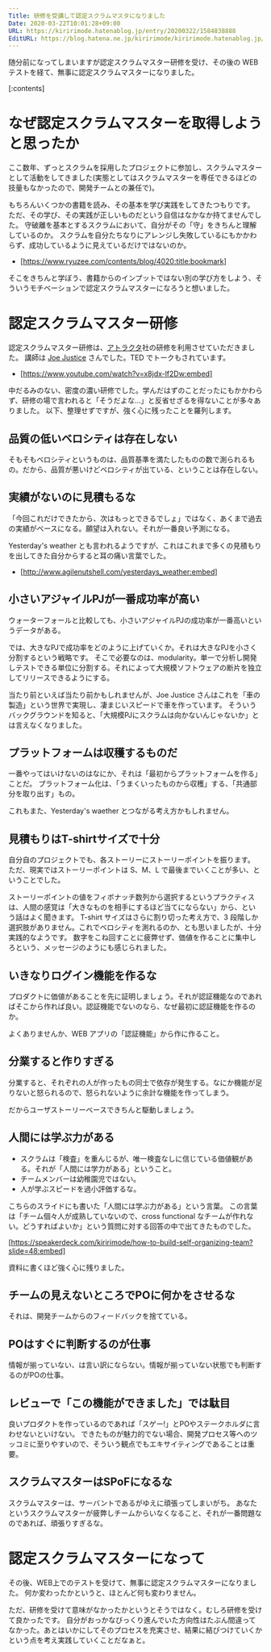 ```yaml
---
Title: 研修を受講して認定スクラムマスタになりました
Date: 2020-03-22T10:01:28+09:00
URL: https://kiririmode.hatenablog.jp/entry/20200322/1584838888
EditURL: https://blog.hatena.ne.jp/kiririmode/kiririmode.hatenablog.jp/atom/entry/26006613538777120
---
```

随分前になってしまいますが認定スクラムマスター研修を受け、その後の WEB テストを経て、無事に認定スクラムマスターになりました。

[:contents]

# なぜ認定スクラムマスターを取得しようと思ったか

ここ数年、ずっとスクラムを採用したプロジェクトに参加し、スクラムマスターとして活動をしてきました(実態としてはスクラムマスターを専任できるほどの技量もなかったので、開発チームとの兼任で)。

もちろんいくつかの書籍を読み、その基本を学び実践をしてきたつもりです。
ただ、その学び、その実践が正しいものだという自信はなかなか持てませんでした。
守破離を基本とするスクラムにおいて、自分がその「守」をきちんと理解しているのか。
スクラムを自分たちなりにアレンジし失敗しているにもかかわらず、成功しているように見えているだけではないのか。

- [https://www.ryuzee.com/contents/blog/4020:title:bookmark]

そこをきちんと学ぼう、書籍からのインプットではない別の学び方をしよう、そういうモチベーションで認定スクラムマスターになろうと想いました。

# 認定スクラムマスター研修

 認定スクラムマスター研修は、[アトラクタ](https://www.attractor.co.jp/)社の研修を利用させていただきました。
 講師は [Joe Justice](https://www.scrumalliance.org/community/profile/jjustice) さんでした。TED でトークもされています。

- [https://www.youtube.com/watch?v=x8jdx-lf2Dw:embed]

中だるみのない、密度の濃い研修でした。学んだはずのことだったにもかかわらず、研修の場で言われると「そうだよな…」と反省せざるを得ないことが多々ありました。
以下、整理せずですが、強く心に残ったことを羅列します。

## 品質の低いベロシティは存在しない

そもそもベロシティというものは、品質基準を満たしたものの数で測られるもの。だから、品質が悪いけどベロシティが出ている、ということは存在しない。

## 実績がないのに見積もるな

「今回これだけできたから、次はもっとできるでしょ」ではなく、あくまで過去の実績がベースになる。願望は入れない。それが一番良い予測になる。

Yesterday's weather とも言われるようですが、これはこれまで多くの見積もりを出してきた自分からすると耳の痛い言葉でした。

- [http://www.agilenutshell.com/yesterdays_weather:embed]

## 小さいアジャイルPJが一番成功率が高い

ウォーターフォールと比較しても、小さいアジャイルPJの成功率が一番高いというデータがある。

では、大きなPJで成功率をどのように上げていくか。それは大きなPJを小さく分割するという戦略です。
そこで必要なのは、modularity。単一で分析し開発しテストできる単位に分割する。それによって大規模ソフトウェアの断片を独立してリリースできるようにする。

当たり前といえば当たり前かもしれませんが、Joe Justice さんはこれを「車の製造」という世界で実現し、凄まじいスピードで車を作っています。
そういうバックグラウンドを知ると、「大規模PJにスクラムは向かないんじゃないか」とは言えなくなりました。

## プラットフォームは収穫するものだ

一番やってはいけないのはなにか、それは「最初からプラットフォームを作る」ことだ。
プラットフォーム化は、「うまくいったものから収穫」する、「共通部分を取り出す」もの。

これもまた、Yesterday's waether とつながる考え方かもしれません。

## 見積もりはT-shirtサイズで十分

自分自のプロジェクトでも、各ストーリーにストーリーポイントを振ります。
ただ、現実ではストーリーポイントは S、M、L で最後までいくことが多い、ということでした。

ストーリーポイントの値をフィボナッチ数列から選択するというプラクティスは、人間の感覚は「大きなものを相手にするほど当てにならない」から、という話はよく聞きます。
T-shirt サイズはさらに割り切った考え方で、3 段階しか選択肢がありません。これでベロシティを測れるのか、とも思いましたが、十分実践的なようです。
数字をこね回すことに疲弊せず、価値を作ることに集中しろという、メッセージのようにも感じられました。

## いきなりログイン機能を作るな

プロダクトに価値があることを先に証明しましょう。それが認証機能なのであればそこから作れば良い。認証機能でないのなら、なぜ最初に認証機能を作るのか。

よくありませんか、WEB アプリの「認証機能」から作に作ること。

## 分業すると作りすぎる

分業すると、それぞれの人が作ったもの同士で依存が発生する。なにか機能が足りないと怒られるので、怒られないように余計な機能を作ってしまう。

だからユーザストーリーベースできちんと駆動しましょう。

## 人間には学ぶ力がある

- スクラムは「検査」を重んじるが、唯一検査なしに信じている価値観がある。それが「人間には学力がある」ということ。
- チームメンバーは幼稚園児ではない。
- 人が学ぶスピードを過小評価するな。

こちらのスライドにも書いた「人間には学ぶ力がある」という言葉。
この言葉は「チーム個々人が成熟していないので、cross functional なチームが作れない。どうすればよいか」という質問に対する回答の中で出てきたものでした。

[https://speakerdeck.com/kiririmode/how-to-build-self-organizing-team?slide=48:embed]

資料に書くほど強く心に残りました。

## チームの見えないところでPOに何かをさせるな

それは、開発チームからのフィードバックを捨てている。

## POはすぐに判断するのが仕事

情報が揃っていない、は言い訳にならない。情報が揃っていない状態でも判断するのがPOの仕事。

## レビューで「この機能ができました」では駄目

良いプロダクトを作っているのであれば「スゲー!」とPOやステークホルダに言わせないといけない。
できたものが魅力的でない場合、開発プロセス等へのツッコミに至りやすいので、そういう観点でもエキサイティングであることは重要。

## スクラムマスターはSPoFになるな

スクラムマスターは、サーバントであるがゆえに頑張ってしまいがち。
あなたというスクラムマスターが疲弊しチームからいなくなること、それが一番問題なのであれば、頑張りすぎるな。

# 認定スクラムマスターになって

その後、WEB上でのテストを受けて、無事に認定スクラムマスターになりました。
何か変わったかというと、ほとんど何も変わりません。

ただ、研修を受けて意味がなかったかというとそうではなく。むしろ研修を受けて良かったです。
自分がおっかなびっくり進んでいた方向性はたぶん間違ってなかった。あとはいかにしてそのプロセスを充実させ、結果に結びつけていくかという点を考え実践していくことだなぁと。
